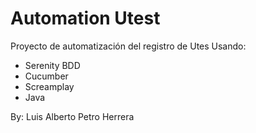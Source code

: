 # Automation Utest

Proyecto de automatización del registro de Utes
Usando:
- Serenity BDD
- Cucumber
- Screamplay
- Java

By: Luis Alberto Petro Herrera
